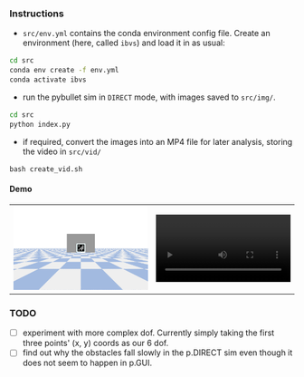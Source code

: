 ### Instructions
- `src/env.yml` contains the conda environment config file. Create an environment (here, called `ibvs`) and load it in as usual:
```bash 
cd src 
conda env create -f env.yml
conda activate ibvs  
```
- run the pybullet sim in `DIRECT` mode, with images saved to `src/img/`. 
```bash
cd src 
python index.py
```
- if required, convert the images into an MP4 file for later analysis, storing the video in `src/vid/`
```
bash create_vid.sh
```

#### Demo 
<table>
    <tr>
        <td style="width:50%">
            <img src="demo/target.png" alt="Target Image" style="width: 100%;">
        </td>
        <td style="width:50%">
            <video style="width:100%" controls>
                <source src="demo/output.mp4" type="video/mp4">
                Your browser does not support the video tag.
            </video>
        </td>
    </tr>
</table>

### TODO
- [ ] experiment with more complex dof. Currently simply taking the first three points' (x, y) coords as our 6 dof. 
- [ ] find out why the obstacles fall slowly in the p.DIRECT sim even though it does not seem to happen in p.GUI. 
